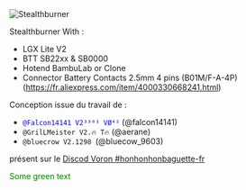 <picture>
 <img alt="Stealthburner" src="images/Image000.png">
</picture>

Stealthburner With :
 - LGX Lite V2
 - BTT SB22xx & SB0000
 - Hotend BambuLab or Clone
 - Connector Battery Contacts 2.5mm 4 pins (B01M/F-A-4P) (https://fr.aliexpress.com/item/4000330668241.html)

Conception issue du travail de :
 - <code style="color:blue">@Falcon14141 V2³³⁰¹ VØ⁴²</code> (@falcon14141)
 - ```@GrilLMeister V2.🔥 T🔥``` (@aerane)
 - ```@bluecrow V2.1298 ```(@bluecow_9603)

présent sur le [Discod Voron #honhonhonbaguette-fr](https://discord.com/channels/460117602945990666/500407802414628876)

<span style="color: green"> Some green text </span>
